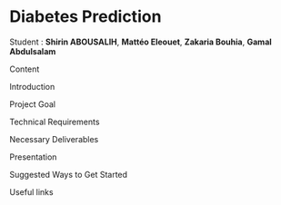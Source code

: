 # Diabetes Prediction

Student : **Shirin ABOUSALIH**, **Mattéo Eleouet**, **Zakaria Bouhia**, **Gamal Abdulsalam**

Content

Introduction

Project Goal

Technical Requirements

Necessary Deliverables

Presentation

Suggested Ways to Get Started

Useful links 
